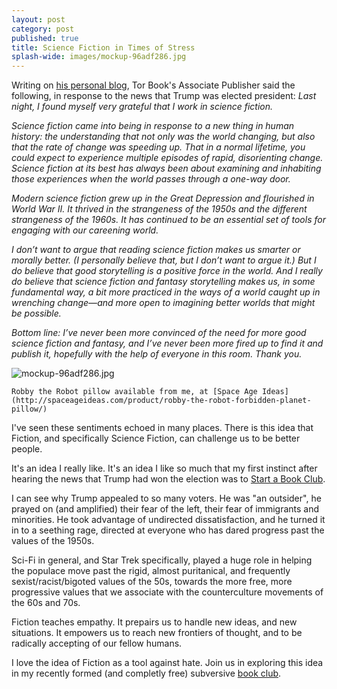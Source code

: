 ```yaml
---
layout: post
category: post
published: true
title: Science Fiction in Times of Stress
splash-wide: images/mockup-96adf286.jpg
---
```

Writing on [his personal blog](http://nielsenhayden.com/makinglight/archives/016531.html), Tor Book's Associate Publisher said the following, in response to the news that Trump was elected president: _Last night, I found myself very grateful that I work in science fiction._

_Science fiction came into being in response to a new thing in human history: the understanding that not only was the world changing, but also that the rate of change was speeding up. That in a normal lifetime, you could expect to experience multiple episodes of rapid, disorienting change. Science fiction at its best has always been about examining and inhabiting those experiences when the world passes through a one-way door._

_Modern science fiction grew up in the Great Depression and flourished in World War II. It thrived in the strangeness of the 1950s and the different strangeness of the 1960s. It has continued to be an essential set of tools for engaging with our careening world._

_I don’t want to argue that reading science fiction makes us smarter or morally better. (I personally believe that, but I don’t want to argue it.) But I do believe that good storytelling is a positive force in the world. And I really do believe that science fiction and fantasy storytelling makes us, in some fundamental way, a bit more practiced in the ways of a world caught up in wrenching change—and more open to imagining better worlds that might be possible._

_Bottom line: I’ve never been more convinced of the need for more good science fiction and fantasy, and I’ve never been more fired up to find it and publish it, hopefully with the help of everyone in this room. Thank you._

![mockup-96adf286.jpg]({{site.baseurl}}/images/mockup-96adf286.jpg)

	Robby the Robot pillow available from me, at [Space Age Ideas](http://spaceageideas.com/product/robby-the-robot-forbidden-planet-pillow/)


I've seen these sentiments echoed in many places. There is this idea that Fiction, and specifically Science Fiction, can challenge us to be better people. 

It's an idea I really like. It's an idea I like so much that my first instinct after hearing the news that Trump had won the election was to [Start a Book Club](http://ajroach42.github.io/counter-culture-book-club/). 

I can see why Trump appealed to so many voters. He was "an outsider", he prayed on (and amplified) their fear of the left, their fear of immigrants and minorities. He took advantage of undirected dissatisfaction,  and he turned it in to a seething rage, directed at everyone who has dared progress past the values of the 1950s. 

Sci-Fi in general, and Star Trek specifically, played a huge role in helping the populace move past the rigid, almost puritanical, and frequently sexist/racist/bigoted values of the 50s, towards the more free, more progressive values that we associate with the counterculture movements of the 60s and 70s. 

Fiction teaches empathy. It prepairs us to handle new ideas, and new situations. It empowers us to reach new frontiers of thought, and to be radically accepting of our fellow humans. 

I love the idea of Fiction as a tool against hate. Join us in exploring this idea in my recently formed (and completly free) subversive [book club](http://ajroach42.github.io/counter-culture-book-club/).
